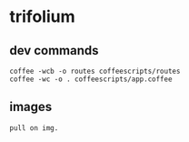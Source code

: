 trifolium
====

dev commands
----
    coffee -wcb -o routes coffeescripts/routes
    coffee -wc -o . coffeescripts/app.coffee

images
----
    pull on img.

